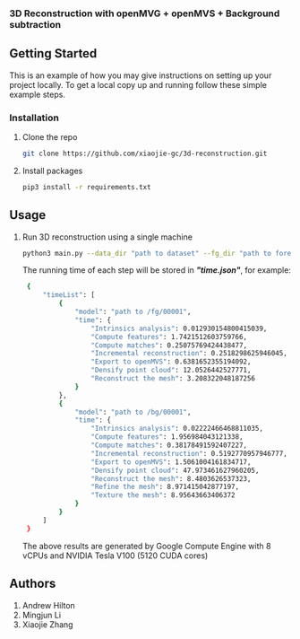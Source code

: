 <p>
  <h3>3D Reconstruction with openMVG + openMVS + Background subtraction</h3>
</p>

<!-- GETTING STARTED -->
## Getting Started

This is an example of how you may give instructions on setting up your project locally.
To get a local copy up and running follow these simple example steps.

### Installation

1. Clone the repo

   ```sh
   git clone https://github.com/xiaojie-gc/3d-reconstruction.git
   ```
3. Install packages

   ```sh
   pip3 install -r requirements.txt
   ```

<!-- USAGE EXAMPLES -->
## Usage

1. Run 3D reconstruction using a single machine

    ```sh
    python3 main.py --data_dir "path to dataset" --fg_dir "path to foreground" --bg_dir "path to background" --output_dir "path to final output"
    ```
   The running time of each step will be stored in ***"time.json"***, for example:
   ```sh
    {
        "timeList": [
            {
                "model": "path to /fg/00001",
                "time": {
                    "Intrinsics analysis": 0.012930154800415039,
                    "Compute features": 1.7421512603759766,
                    "Compute matches": 0.25075769424438477,
                    "Incremental reconstruction": 0.2518298625946045,
                    "Export to openMVS": 0.6381652355194092,
                    "Densify point cloud": 12.0526442527771,
                    "Reconstruct the mesh": 3.208322048187256
                }
            },
            {
                "model": "path to /bg/00001",
                "time": {
                    "Intrinsics analysis": 0.02222466468811035,
                    "Compute features": 1.956984043121338,
                    "Compute matches": 0.38178491592407227,
                    "Incremental reconstruction": 0.5192770957946777,
                    "Export to openMVS": 1.5061004161834717,
                    "Densify point cloud": 47.973461627960205,
                    "Reconstruct the mesh": 8.4803626537323,
                    "Refine the mesh": 8.971415042877197,
                    "Texture the mesh": 8.95643663406372
                }
            }
        ]
    }
    ```
   The above results are generated by Google Compute Engine with 8 vCPUs and NVIDIA Tesla V100 (5120 CUDA cores)
   
   
    
## Authors

1. Andrew Hilton
2. Mingjun Li
3. Xiaojie Zhang
